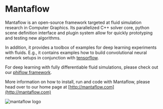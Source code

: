 # Mantaflow #

Mantaflow is an open-source framework targeted at fluid simulation research in Computer Graphics.
Its parallelized C++ solver core, python scene definition interface and plugin system allow for quickly prototyping and testing new algorithms. 

In addition, it provides a toolbox of examples for deep learning experiments with fluids. E.g., it contains examples
how to build convolutional neural network setups in conjunction with [tensorflow](https://www.tensorflow.org).

For deep learning with fully differentiable fluid simulations, please check out our [phiflow framework](https://github.com/tum-pbs/PhiFlow).

More information on how to install, run and code with Mantaflow, please head over to our home page at
[http://mantaflow.com](http://mantaflow.com)

![mantaflow logo](resources/mantaflow-logo1.png)

